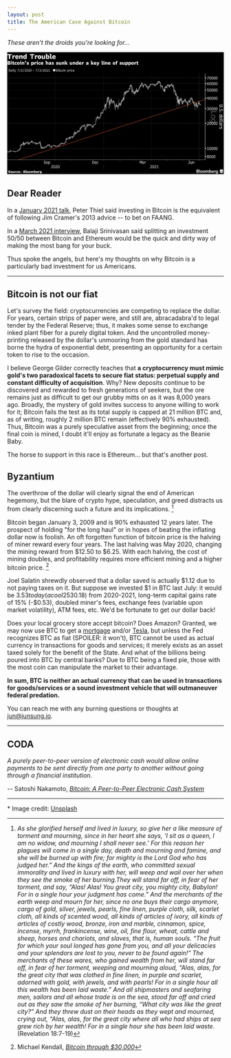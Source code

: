 ```yaml
---
layout: post
title: The American Case Against Bitcoin
---
```


_These aren't the droids you're looking for..._

[![Bitcoin](../images/bitcoin.jpg "Bitcoin")](https://unsplash.com/s/photos/bitcoin?utm_source=unsplash&utm_medium=referral&utm_content=creditCopyText)

## Dear Reader

In a [January 2021 talk](https://podcasts.apple.com/us/podcast/the-silver-lining-peter-thiel-in-2021/id1527549379?i=1000513763854), Peter Thiel said investing in Bitcoin is the equivalent of following Jim Cramer's 2013 advice -- to bet on FAANG.

In a [March 2021 interview](https://tim.blog/2021/03/24/balaji-srinivasan), Balaji Srinivasan said splitting an investment 50/50 between Bitcoin and Ethereum would be the quick and dirty way of making the most bang for your buck.

Thus spoke the angels, but here's my thoughts on why Bitcoin is a particularly bad investment for us Americans.

---

## Bitcoin is not our fiat

Let's survey the field: cryptocurrencies are competing to replace the dollar. For years, certain strips of paper were, and still are, abracadabra'd to legal tender by the Federal Reserve; thus, it makes some sense to exchange inked plant fiber for a purely digital token. And the uncontrolled money-printing released by the dollar's unmooring from the gold standard has borne the hydra of exponential debt, presenting an opportunity for a certain token to rise to the occasion.

I believe George Gilder correctly teaches that **a cryptocurrency must mimic gold's two paradoxical facets to secure fiat status: perpetual supply and constant difficulty of acquisition**. Why? New deposits continue to be discovered and rewarded to fresh generations of seekers, but the ore remains just as difficult to get our grubby mitts on as it was 8,000 years ago. Broadly, the mystery of gold invites success to anyone willing to work for it; Bitcoin fails the test as its total supply is capped at 21 million BTC and, as of writing, roughly 2 million BTC remain (effectively 90% exhausted). Thus, Bitcoin was a purely speculative asset from the beginning; once the final coin is mined, I doubt it'll enjoy as fortunate a legacy as the Beanie Baby.

The horse to support in this race is Ethereum... but that's another post.

## Byzantium

The overthrow of the dollar will clearly signal the end of American hegemony, but the blare of crypto hype, speculation, and greed distracts us from clearly discerning such a future and its implications. [^1]

Bitcoin began January 3, 2009 and is 90% exhausted 12 years later. The prospect of holding "for the long haul" or in hopes of beating the inflating dollar now is foolish. An oft forgotten function of bitcoin price is the halving of miner reward every four years. The last halving was May 2020, changing the mining reward from $12.50 to $6.25. With each halving, the cost of mining doubles, and profitability requires more efficient mining and a higher bitcoin price. [^2]

Joel Salatin shrewdly observed that a dollar saved is actually $1.12 due to not paying taxes on it. But suppose we invested $1 in BTC last July: it would be $3.53 today (a cool 253% gain). And let's adjust for 5% dollar inflation (-$0.18) from 2020-2021, long-term capital gains rate of 15% (-$0.53), doubled miner's fees, exchange fees (variable upon market volatility), ATM fees, etc. We'd be fortunate to get our dollar back!

Does your local grocery store accept bitcoin? Does Amazon? Granted, we may now use BTC to get a [mortgage](https://www.coindesk.com/us-mortgage-lender-uwm-plans-to-accept-bitcoin-payments) and/or [Tesla](https://www.fool.com/the-ascent/cryptocurrency/articles/musk-says-tesla-will-accept-bitcoin-payments-again-but-theres-a-catch/), but unless the Fed recognizes BTC as fiat (SPOILER: it won't), BTC cannot be used as actual currency in transactions for goods and services; it merely exists as an asset taxed solely for the benefit of the State. And what of the billions being poured into BTC by central banks? Due to BTC being a fixed pie, those with the most coin can manipulate the market to their advantage.

**In sum, BTC is neither an actual currency that can be used in transactions for goods/services or a sound investment vehicle that will outmaneuver federal predation.**

You can reach me with any burning questions or thoughts at [jun@junsung.io](jun@junsung.io).

---

## CODA

_A purely peer-to-peer version of electronic cash would allow online payments to be sent directly from one party to another without going through a financial institution._

-- Satoshi Nakamoto, [_Bitcoin: A Peer-to-Peer Electronic Cash System_](https://bitcoin.org/bitcoin.pdf)

---

[^1]:
    _As she glorified herself and lived in luxury, so give her a like measure of torment and mourning, since in her heart she says, ‘I sit as a queen, I am no widow, and mourning I shall never see.’ For this reason her plagues will come in a single day, death and mourning and famine, and she will be burned up with fire; for mighty is the Lord God who has judged her.” And the kings of the earth, who committed sexual immorality and lived in luxury with her, will weep and wail over her when they see the smoke of her burning.They will stand far off, in fear of her torment, and say, “Alas! Alas! You great city, you mighty city, Babylon! For in a single hour your judgment has come.” And the merchants of the earth weep and mourn for her, since no one buys their cargo anymore, cargo of gold, silver, jewels, pearls, fine linen, purple cloth, silk, scarlet cloth, all kinds of scented wood, all kinds of articles of ivory, all kinds of articles of costly wood, bronze, iron and marble, cinnamon, spice, incense, myrrh, frankincense, wine, oil, fine flour, wheat, cattle and sheep, horses and chariots, and slaves, that is, human souls. “The fruit for which your soul longed has gone from you, and all your delicacies and your splendors are lost to you, never to be found again!” The merchants of these wares, who gained wealth from her, will stand far off, in fear of her torment, weeping and mourning aloud, “Alas, alas, for the great city that was clothed in fine linen, in purple and scarlet, adorned with gold, with jewels, and with pearls! For in a single hour all this wealth has been laid waste.” And all shipmasters and seafaring men, sailors and all whose trade is on the sea, stood far off and cried out as they saw the smoke of her burning, “What city was like the great city?” And they threw dust on their heads as they wept and mourned, crying out, “Alas, alas, for the great city where all who had ships at sea grew rich by her wealth! For in a single hour she has been laid waste._ (Revelation 18:7-19)
    [^2]: Michael Kendall, [_Bitcoin through $30,000_](https://manonthemargin.com/bitcoin-through-30000/)

\* Image credit: [Unsplash](https://unsplash.com/s/photos/bitcoin?utm_source=unsplash&utm_medium=referral&utm_content=creditCopyText)
